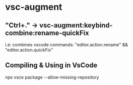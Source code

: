 # vsc-augment

## "Ctrl+." -> vsc-augment:keybind-combine:rename-quickFix
i.e: combines vscode commands:
"editor.action.rename" && "editor.action.quickFix"

## Compiling & Using in VsCode
npx vsce package --allow-missing-repository
